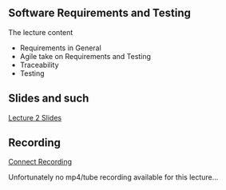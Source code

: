 ## Software	Requirements	and	Testing

The lecture content
* Requirements	in	General
* Agile	take	on	Requirements	and	Testing
* Traceability
* Testing

## Slides and such
 [Lecture 2 Slides](https://github.com/dntoll/1dv610/raw/master/lectures/slides/Lecture%202.pdf)

## Recording
[Connect Recording](https://connect.sunet.se/p4j23frdhjw/?OWASP_CSRFTOKEN=d57e7c93ffc877b17feaad14e73aa639beacef60fa9844c8b795d2f32eef6241)

Unfortunately no mp4/tube recording available for this lecture... 
